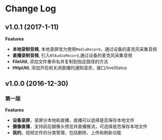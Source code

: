 # Change Log

## v1.0.1 (2017-1-11)
**Features**
* **本地录制音频**, 本地录屏改为使用`MediaRecord`，通过设备的麦克风采集音频
* **直播录制音频**, 引入`NTAudioRecord`,通过设备的麦克风采集音频
* **FileUtil**, 添加文件重命名并复制到指定路径的方法
* **HttpUtil**, 添加开启和关闭直播的通知请求，接口/liveStatus

## v1.0.0 (2016-12-30)
### 第一版
**Features**
* **设备录屏**，录屏分本地和直播，直播可以选择是否保存本地文件
* **摄像直播**，支持前后摄像头预览并直播推流，可选择是否保存本地文件
* **我的**，视频文件的分类管理，包括删除、上传和刷新功能